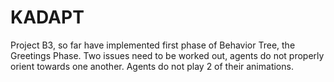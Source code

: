 # KADAPT

Project B3, so far have implemented first phase of Behavior Tree, the Greetings Phase.
Two issues need to be worked out, agents do not properly orient towards one another. Agents do not play 2 of their animations.
